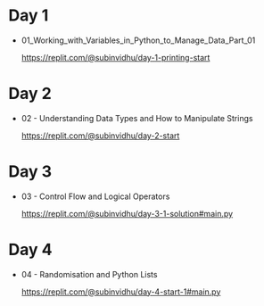 # Day 1

 - 01_Working_with_Variables_in_Python_to_Manage_Data_Part_01

   
   https://replit.com/@subinvidhu/day-1-printing-start

# Day 2

- 02 - Understanding Data Types and How to Manipulate Strings

  https://replit.com/@subinvidhu/day-2-start


# Day 3

- 03 - Control Flow and Logical Operators 

  https://replit.com/@subinvidhu/day-3-1-solution#main.py

# Day 4

- 04 - Randomisation and Python Lists

  https://replit.com/@subinvidhu/day-4-start-1#main.py